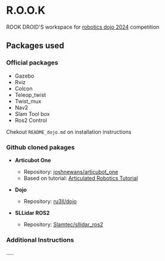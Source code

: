 

# R.O.O.K
ROOK DROID'S workspace for [robotics dojo 2024](https://roboticsdojo.github.io/)
competition 

## Packages used

### Official packages
- Gazebo
- Rviz
- Colcon
- Teleop_twist
- Twist_mux
- Nav2
- Slam Tool box
- Ros2 Control

Chekout `README_dojo.md` on installation instructions

### Github cloned pakages

- **Articubot One**
  - Repository: [joshnewans/articubot_one](https://github.com/joshnewans/articubot_one.git)
  - Based on tutorial: [Articulated Robotics Tutorial](https://articulatedrobotics.xyz/tutorials)

- **Dojo**
  - Repository: [ru3ll/dojo](https://github.com/ru3ll/dojo.git)

- **SLLidar ROS2**
  - Repository: [Slamtec/sllidar_ros2](https://github.com/Slamtec/sllidar_ros2.git)


### Additional Instructions
.....

